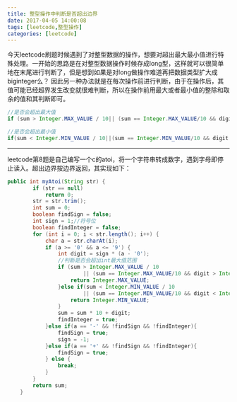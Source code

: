 ```yaml
---
title: 整型操作中判断是否超出边界
date: 2017-04-05 14:00:08
tags: [leetcode,整型操作]
categories: [leetcode]
---
```


今天leetcode刷题时候遇到了对整型数据的操作，想要对超出最大最小值进行特殊处理。一开始的思路是在对整型数据操作时候存成long型，这样就可以很简单地在末尾进行判断了，但是想到如果是对long做操作难道再把数据类型扩大成biginteger么？
因此另一种办法就是在每次操作前进行判断，由于在操作后，其值可能已经超界发生改变就很难判断，所以在操作前用最大或者最小值的整除和取余的值和其判断即可。
```java
//是否会超出最大值
if (sum > Integer.MAX_VALUE / 10|| (sum == Integer.MAX_VALUE/10 && digit > Integer.MAX_VALUE % 10))
```

```java
//是否会超出最小值
if(sum < Integer.MIN_VALUE / 10||(sum == Integer.MIN_VALUE/10 && digit < Integer.MIN_VALUE % 10))
```
***
leetcode第8题是自己编写一个c的atoi，将一个字符串转成数字，遇到字母即停止读入。超出边界按边界返回，其实现如下：
```java
public int myAtoi(String str) {
        if (str == null)
            return 0;
        str = str.trim();
        int sum = 0;
        boolean findSign = false;
        int sign = 1;//符号位
        boolean findInteger = false;
        for (int i = 0; i < str.length(); i++) {
            char a = str.charAt(i);
            if (a >= '0' && a <= '9') {
                int digit = sign * (a - '0');
                //判断是否会超出int最大值范围
                if (sum > Integer.MAX_VALUE / 10
                        || (sum == Integer.MAX_VALUE/10 && digit > Integer.MAX_VALUE % 10)){
                    return Integer.MAX_VALUE;
                }else if(sum < Integer.MIN_VALUE / 10
                        || (sum == Integer.MIN_VALUE/10 && digit < Integer.MIN_VALUE % 10) ){
                    return Integer.MIN_VALUE;
                }
                sum = sum * 10 + digit;
                findInteger = true;
            }else if(a == '-' && !findSign && !findInteger){
                findSign = true;
                sign = -1;
            }else if(a == '+' && !findSign && !findInteger){
                findSign = true;
            } else {
                break;
            }
        }
        return sum;
    }
```
